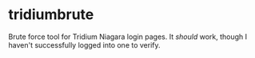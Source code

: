 # tridiumbrute
Brute force tool for Tridium Niagara login pages.  It _should_ work, though I haven't successfully logged into one to verify.
